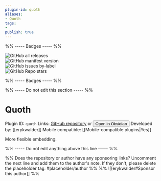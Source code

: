 ```yaml
---
plugin-id: quoth
aliases:
- Quoth
tags: 
- 
publish: true
---
```


%% ----- Badges ----- %%

![GitHub all releases](https://img.shields.io/github/downloads/erykwalder/quoth/total?color=573E7A&logo=github&style=for-the-badge)   
![GitHub manifest version](https://img.shields.io/github/manifest-json/v/erykwalder/quoth?color=573E7A&logo=github&style=for-the-badge)   
![GitHub issues by-label](https://img.shields.io/github/issues/erykwalder/quoth/help%20wanted?color=573E7A&logo=github&style=for-the-badge)   
![GitHub Repo stars](https://img.shields.io/github/stars/erykwalder/quoth?color=573E7A&logo=github&style=for-the-badge)

%% ----- Badges ----- %%

%% ----- Do not edit this section ----- %%

# Quoth

Plugin ID: `quoth`
Links: [GitHub repository](https://github.com/erykwalder/quoth) or [<button id=HH>Open in Obsidian</button>](obsidian://goto-plugin?id=quoth)
Developed by: [[erykwalder]]
Mobile compatible: [[Mobile-compatible plugins|Yes]]

More flexible embedding.

%% ----- Do not edit anything above this line ----- %% 

%% Does the repository or author have any sponsoring links? Uncomment the next line and add them to the author's note. If they don't, please delete the placeholder tag: #placeholder/author %%
%% ![[erykwalder#Sponsor this author]] %%
